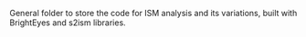General folder to store the code for ISM analysis and its variations, built with BrightEyes and s2ism libraries. 
